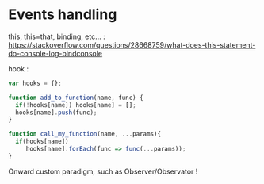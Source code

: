# Events handling

this, this=that, binding, etc... : https://stackoverflow.com/questions/28668759/what-does-this-statement-do-console-log-bindconsole

hook : 
```js
var hooks = {};

function add_to_function(name, func) {
  if(!hooks[name]) hooks[name] = [];
  hooks[name].push(func);
}

function call_my_function(name, ...params){
  if(hooks[name]) 
     hooks[name].forEach(func => func(...params));
}
```
Onward custom paradigm, such as Observer/Observator !